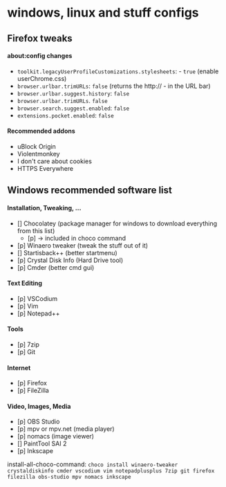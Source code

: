 # windows, linux and stuff configs

## Firefox tweaks

#### about:config changes

- `toolkit.legacyUserProfileCustomizations.stylesheets`: - `true` (enable userChrome.css)
- `browser.urlbar.trimURLs`: `false` (returns the http:// - in the URL bar)
- `browser.urlbar.suggest.history`: `false`
- `browser.urlbar.trimURLs`. `false`
- `browser.search.suggest.enabled`: `false`
- `extensions.pocket.enabled`: `false`

#### Recommended addons

- uBlock Origin
- Violentmonkey
- I don't care about cookies
- HTTPS Everywhere

## Windows recommended software list

#### Installation, Tweaking, ...
- [] Chocolatey (package manager for windows to download everything from this list)
    - [p] -> included in choco command
- [p] Winaero tweaker (tweak the stuff out of it)
- [] Startisback++ (better startmenu)
- [p] Crystal Disk Info (Hard Drive tool)
- [p] Cmder (better cmd gui)

#### Text Editing
- [p] VSCodium
- [p] Vim
- [p] Notepad++

#### Tools
- [p] 7zip
- [p] Git

#### Internet
- [p] Firefox
- [p] FileZilla

#### Video, Images, Media
- [p] OBS Studio
- [p] mpv or mpv.net (media player)
- [p] nomacs (image viewer)
- [] PaintTool SAI 2
- [p] Inkscape

install-all-choco-command: `choco install winaero-tweaker crystaldiskinfo cmder vscodium vim notepadplusplus 7zip git firefox filezilla obs-studio mpv nomacs inkscape`
